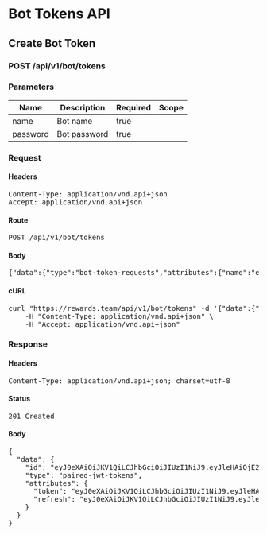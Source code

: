 # Bot Tokens API

## Create Bot Token

### POST /api/v1/bot/tokens

### Parameters

| Name | Description | Required | Scope |
|------|-------------|----------|-------|
| name | Bot name | true |  |
| password | Bot password | true |  |

### Request

#### Headers

<pre>Content-Type: application/vnd.api+json
Accept: application/vnd.api+json</pre>

#### Route

<pre>POST /api/v1/bot/tokens</pre>

#### Body

<pre>{"data":{"type":"bot-token-requests","attributes":{"name":"example","password":"123456"}}}</pre>

#### cURL

<pre class="request">curl &quot;https://rewards.team/api/v1/bot/tokens&quot; -d &#39;{&quot;data&quot;:{&quot;type&quot;:&quot;bot-token-requests&quot;,&quot;attributes&quot;:{&quot;name&quot;:&quot;example&quot;,&quot;password&quot;:&quot;123456&quot;}}}&#39; -X POST \
	-H &quot;Content-Type: application/vnd.api+json&quot; \
	-H &quot;Accept: application/vnd.api+json&quot;</pre>

### Response

#### Headers

<pre>Content-Type: application/vnd.api+json; charset=utf-8</pre>

#### Status

<pre>201 Created</pre>

#### Body

<pre>{
  "data": {
    "id": "eyJ0eXAiOiJKV1QiLCJhbGciOiJIUzI1NiJ9.eyJleHAiOjE2MjczNzg1MzYsInN1YiI6NjIsInR5cGUiOiJhY2Nlc3MifQ.jZkmp0loAkwZYMQAvA0c5pOcHN6mXwwBL8eOB5fKSUU",
    "type": "paired-jwt-tokens",
    "attributes": {
      "token": "eyJ0eXAiOiJKV1QiLCJhbGciOiJIUzI1NiJ9.eyJleHAiOjE2MjczNzg1MzYsInN1YiI6NjIsInR5cGUiOiJhY2Nlc3MifQ.jZkmp0loAkwZYMQAvA0c5pOcHN6mXwwBL8eOB5fKSUU",
      "refresh": "eyJ0eXAiOiJKV1QiLCJhbGciOiJIUzI1NiJ9.eyJleHAiOjE2MzI0NzYxMzYsInN1YiI6NjIsInR5cGUiOiJyZWZyZXNoIiwiY2xpZW50X2lkIjpudWxsfQ.q7Bzx1JFF7gndihBhY4a1JVbxLS2uMULSaBa34kifso"
    }
  }
}</pre>
